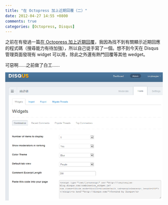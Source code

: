 ```yaml
---
title: "在 Octopress 加上近期回覆（二）"
date: 2012-04-27 14:55 +0800
comments: true
categories: [Octopress, Disqus]
---
```


之前在有發過一篇[在 Octopress 加上近期回覆](/2012/02/12/display-recent-comments-in-octopress)，我因為找不到有關顯示近期回應的程式碼（搜尋能力有待加強），所以自己徒手寫了一個。想不到今天在 Disqus 管理頁面發現有 widget 可以用，除此之外還有熱門回覆等其他 wedget。

可惡啊……之前做了白工……

![](/images/disqus-admin-tools.png)